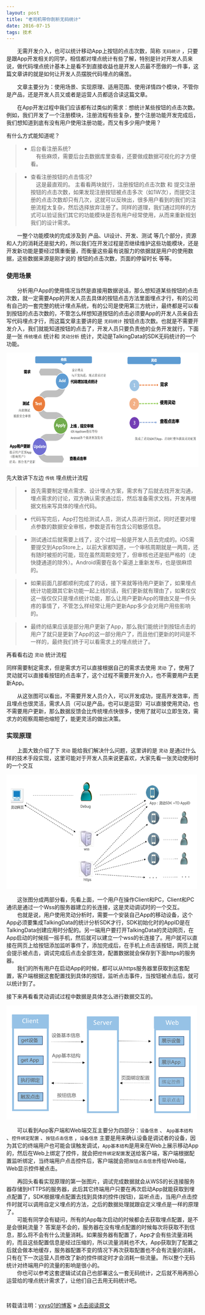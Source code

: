 ```yaml
---
layout: post
title: "老司机带你剖析无码统计"
date: 2016-07-15 
tags: 技术  
---
```


　　无需开发介入，也可以统计移动App上按钮的点击次数，简称 `无码统计` ，只要是跟App开发相关的同学，相信都对埋点统计有些了解，特别是针对开发人员来说，做代码埋点统计基本上是看不到直接收益也是开发人员最不愿做的一件事，这篇文章讲的就是如何让开发人员摆脱代码埋点的痛苦。

　　文章主要分为：使用场景、实现原理、适用范围、使用详情四个模块，不管你是产品，还是开发人员又或者是运营人员都适合读这篇文章。  

　　在App开发过程中我们应该都有过类似的需求：想统计某些按钮的点击次数。例如，我们开发了一个注册模块，注册流程有些复杂，整个注册功能开发完成后，我们想知道到底有没有用户使用注册功能，而又有多少用户使用？         

有什么方式能知道呢？

>* 后台看注册系统?      
>　有些麻烦，需要后台去数据库里查看，还要做成数据可视化的才方便看。      

>* 查看注册按钮的点击情况?     
>　这是最直观的。 主看看两块就行，注册按钮的点击次数 和 提交注册按钮的点击次数，如果发现注册按钮被点击多次（如1W次），而提交注册的点击次数却只有几次，这就可以反映出，很多用户看到的我们的注册流程太复杂，然后选择放弃注册了。同样的道理，我们通过同样的方式可以验证我们其它的功能模块是否有用户经常使用，从而来重新规划我们的设计需求。         

　　一整个功能模块的完成涉及到 产品、UI设计、开发、测试 等几个部分，资源和人力的消耗还是挺大的，所以我们在开发过程是否继续维护这些功能模块，还是开发新功能是要经过慎重衡量，而衡量这些最有说服力的依据就是用户的使用数据，这些数据来源是刚才说的 按钮的点击次数，页面的停留时长 等等。

### 使用场景

　　分析用户App的使用情况当然是直接用数据说话，那么想知道某些按钮的点击次数，就一定需要App的开发人员去具体的按钮点击方法里面埋点才行，有的公司有自己的一套完整的统计埋点系统，有的公司是使用第三方统计，最终都是可以看到按钮的点击次数的，不管怎么样想知道按钮的点击必须要App的开发人员亲自去写代码埋点才行，而这篇文章主要讲的是 `无码统计` 按钮点击次数。也就是不需要开发介入，我们就能知道按钮的点击了，开发人员只要负责他的业务开发就行，下面是一张 `传统埋点` 统计和 `灵动分析` 统计，灵动是TalkingData的SDK无码统计的一个功能。

<img src="/images/posts/codeless/image01.png" height="300" width="600">  

先大致讲下左边 `传统` 埋点统计流程

>* 首先需要制定埋点需求、设计埋点方案，需求有了后就去找开发沟通，埋点需求的讨论，双方确认需求通过后，然后准备需求文档，开发再根据文档来写具体的埋点代码。 

>* 代码写完后，App打包给测试人员，测试人员进行测试，同时还要对埋点参数的数据安全审核，参数是否有包含公司敏感信息。

>* 测试通过后就需要上线了，这个过程一般是开发人员去完成的。iOS需要提交到AppStore上，以前大家都知道，一个审核周期就是一两周，还有随时被拒的可能，现在虽然周期变短了，但审核也还是挺严格的（走快捷通道的除外）。Android需要在各个渠道上重新发布，也是很麻烦的。

>* 如果前面几部都顺利完成了的话，接下来就等待用户更新了，如果埋点统计功能跟其它新功能一起上线的话，我们更新就有理由了，如果仅仅这一版仅仅只是埋点统计功能，那么让用户更新App的理由又是一件头疼的事情了，不管怎么样经常让用户更新App多少会对用户用些影响的。

>* 最终的结果应该是部分用户更新了App，那么我们能统计到按钮点击的用户了就只是更新了App的这一部分用户了，而且他们更新的时间是不一样的，最终我们终于可以看需求上的埋点统计了。


再看看右边 `灵动` 统计流程

同样需要制定需求，但是需求方可以直接根据自己的需求去使用 `灵动` 了，使用了灵动就可以直接看按钮的点击率了，这个过程不需要开发介入，也不需要用户去更新App。

　　从这张图可以看出，不需要开发人员介入，可以开发成功，提高开发效率，而且埋点也很灵活，需求人员（可以是产品，也可以是运营）可以直接使用灵动，也不需要用户更新，那么数据反馈会比传统埋点快很多，使用了就可以立即生效，需求方的观察周期也缩短了，能更灵活的做出决策。

### 实现原理

　　上面大致介绍了下 `灵动` 能给我们解决什么问题，这里讲的是 `灵动` 是通过什么样的技术手段实现，这里可能对于开发人员来说更喜欢，大家先看一张灵动使用时的一个交互

<img src="/images/posts/codeless/image02.png" height="300" width="500">  

　　这张图分成两部分看，先看上面，一个用户在操作Client和PC，Client和PC通讯是通过一个Wss的服务器建立的长连接，这是灵动调试时的一个交互。         
　　也就是说，用户使用灵动分析时，需要一个安装自己App的移动设备，这个App必须要集成TalkingData的统计分析SDK才行，SDK初始化时的AppID是在TalkingData创建应用时分配的。另一端用户要打开TalkingData的灵动网页，在App启动的时候摇一摇手机，然后就可以建立一个wss的长连接了。用户就可以直接在网页上给按钮添加监听事件了，添加完成后，在手机上点击该按钮，网页上就会提示被点击，调试完成后点击全部生效，配置数据就会保存到下面https的服务器。         
　　我们的所有用户在启动App的时候，都可以从https服务器里获取到这套配置，客户端根据这套配置找到具体的按钮，监听点击事件，当按钮被点击后，就可以统计到了。

接下来再看看灵动调试过程中数据是具体怎么进行数据交互的。

<img src="/images/posts/codeless/image03.png" height="300" width="500"> 

　　可以看到App客户端和Web端交互主要分为四部分：`设备信息` 、 `App基本结构` 、`控件绑定配置` 、`按钮点击信息` ，`设备信息` 主要是用来确认设备是调试者的设备，因为其它的终端用户也可能会误触发调试，`App基本结构`是用来在Web上展示移动App的，然后在Web上绑定了控件，就会把`控件绑定配置`发送给客户端，客户端根据配置监听绑定，当终端用户点击控件后，客户端就会把`按钮点击信息`传给Web端，Web显示控件被点击。

　　再回头看看实现原理的第一张图片，调试完成数据就会从WSS的长连接服务器存储到HTTPS的服务器，此后其它终端用户只要在再次启动App就能获取到埋点配置了，SDK根据埋点配置去找到具体的控件(按钮)，监听点击，当用户点击控件时就可以调用自定义埋点的方法，之后的数据处理就跟自定义埋点是一样的原理了。     
　　可能有同学会有疑问，所有的App每次启动的时候都会去获取埋点配置，是不是会很耗流量？ 答案是不会的，服务器在没有埋点配置的时候每次将获取不到信息，那么将不会有什么流量消耗。如果服务器有配置了，App才会有些流量消耗的，而且这些配置信息是经过压缩的，所以流量消耗也不大，App获取到了配置之后就会做本地缓存，服务器配置不变的情况下再次获取配置也不会有流量的消耗，只有在下一次运营人员修改了新的控件绑定时才会消耗一些流量。 所以整个无码统计对终端用户的流量的影响是很小的。      
　　你也可以参考这套逻辑试试自己也部署这么一套无码统计，之后就不用再担心运营给的埋点统计需求了，让他们自己去用无码统计吧。 

<br>

转载请注明：[yxys01的博客](http://baixin) » [点击阅读原文](http://baixin.io/2016/07/Codeless/)     






